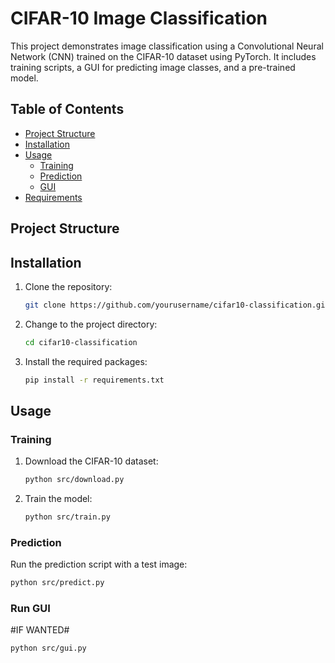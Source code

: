 # CIFAR-10 Image Classification

This project demonstrates image classification using a Convolutional Neural Network (CNN) trained on the CIFAR-10 dataset using PyTorch. It includes training scripts, a GUI for predicting image classes, and a pre-trained model.

## Table of Contents

- [Project Structure](#project-structure)
- [Installation](#installation)
- [Usage](#usage)
  - [Training](#training)
  - [Prediction](#prediction)
  - [GUI](#gui)
- [Requirements](#requirements)

## Project Structure

## Installation

1. Clone the repository:
    ```bash
    git clone https://github.com/yourusername/cifar10-classification.git
    ```
2. Change to the project directory:
    ```bash
    cd cifar10-classification
    ```
3. Install the required packages:
    ```bash
    pip install -r requirements.txt
    ```

## Usage

### Training

1. Download the CIFAR-10 dataset:
    ```bash
    python src/download.py
    ```
2. Train the model:
    ```bash
    python src/train.py
    ```


    


### Prediction

Run the prediction script with a test image:
```bash
python src/predict.py
```



### Run GUI
#IF WANTED#

```bash
python src/gui.py

